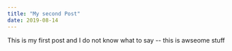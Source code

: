 ```yaml
---
title: "My second Post"
date: 2019-08-14
---
```


This is my first post and I do not know what to say -- this is awseome stuff
